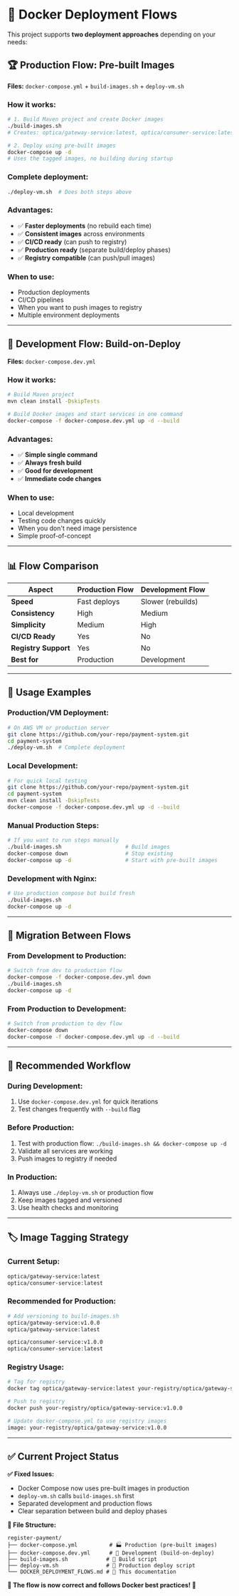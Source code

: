 # 🐳 Docker Deployment Flows

This project supports **two deployment approaches** depending on your needs:

## 🏆 **Production Flow: Pre-built Images**

**Files:** `docker-compose.yml` + `build-images.sh` + `deploy-vm.sh`

### **How it works:**

```bash
# 1. Build Maven project and create Docker images
./build-images.sh
# Creates: optica/gateway-service:latest, optica/consumer-service:latest

# 2. Deploy using pre-built images
docker-compose up -d
# Uses the tagged images, no building during startup
```

### **Complete deployment:**

```bash
./deploy-vm.sh  # Does both steps above
```

### **Advantages:**

- ✅ **Faster deployments** (no rebuild each time)
- ✅ **Consistent images** across environments
- ✅ **CI/CD ready** (can push to registry)
- ✅ **Production ready** (separate build/deploy phases)
- ✅ **Registry compatible** (can push/pull images)

### **When to use:**

- Production deployments
- CI/CD pipelines
- When you want to push images to registry
- Multiple environment deployments

---

## 🔧 **Development Flow: Build-on-Deploy**

**Files:** `docker-compose.dev.yml`

### **How it works:**

```bash
# Build Maven project
mvn clean install -DskipTests

# Build Docker images and start services in one command
docker-compose -f docker-compose.dev.yml up -d --build
```

### **Advantages:**

- ✅ **Simple single command**
- ✅ **Always fresh build**
- ✅ **Good for development**
- ✅ **Immediate code changes**

### **When to use:**

- Local development
- Testing code changes quickly
- When you don't need image persistence
- Simple proof-of-concept

---

## 📊 **Flow Comparison**

| Aspect               | Production Flow | Development Flow  |
| -------------------- | --------------- | ----------------- |
| **Speed**            | Fast deploys    | Slower (rebuilds) |
| **Consistency**      | High            | Medium            |
| **Simplicity**       | Medium          | High              |
| **CI/CD Ready**      | Yes             | No                |
| **Registry Support** | Yes             | No                |
| **Best for**         | Production      | Development       |

---

## 🚀 **Usage Examples**

### **Production/VM Deployment:**

```bash
# On AWS VM or production server
git clone https://github.com/your-repo/payment-system.git
cd payment-system
./deploy-vm.sh  # Complete deployment
```

### **Local Development:**

```bash
# For quick local testing
git clone https://github.com/your-repo/payment-system.git
cd payment-system
mvn clean install -DskipTests
docker-compose -f docker-compose.dev.yml up -d --build
```

### **Manual Production Steps:**

```bash
# If you want to run steps manually
./build-images.sh                    # Build images
docker-compose down                  # Stop existing
docker-compose up -d                 # Start with pre-built images
```

### **Development with Nginx:**

```bash
# Use production compose but build fresh
./build-images.sh
docker-compose up -d
```

---

## 🔄 **Migration Between Flows**

### **From Development to Production:**

```bash
# Switch from dev to production flow
docker-compose -f docker-compose.dev.yml down
./build-images.sh
docker-compose up -d
```

### **From Production to Development:**

```bash
# Switch from production to dev flow
docker-compose down
docker-compose -f docker-compose.dev.yml up -d --build
```

---

## 🎯 **Recommended Workflow**

### **During Development:**

1. Use `docker-compose.dev.yml` for quick iterations
2. Test changes frequently with `--build` flag

### **Before Production:**

1. Test with production flow: `./build-images.sh && docker-compose up -d`
2. Validate all services are working
3. Push images to registry if needed

### **In Production:**

1. Always use `./deploy-vm.sh` or production flow
2. Keep images tagged and versioned
3. Use health checks and monitoring

---

## 🏷️ **Image Tagging Strategy**

### **Current Setup:**

```bash
optica/gateway-service:latest
optica/consumer-service:latest
```

### **Recommended for Production:**

```bash
# Add versioning to build-images.sh
optica/gateway-service:v1.0.0
optica/gateway-service:latest

optica/consumer-service:v1.0.0
optica/consumer-service:latest
```

### **Registry Usage:**

```bash
# Tag for registry
docker tag optica/gateway-service:latest your-registry/optica/gateway-service:v1.0.0

# Push to registry
docker push your-registry/optica/gateway-service:v1.0.0

# Update docker-compose.yml to use registry images
image: your-registry/optica/gateway-service:v1.0.0
```

---

## ✅ **Current Project Status**

**✅ Fixed Issues:**

- Docker Compose now uses pre-built images in production
- `deploy-vm.sh` calls `build-images.sh` first
- Separated development and production flows
- Clear separation between build and deploy phases

**📁 File Structure:**

```
register-payment/
├── docker-compose.yml          # 🏭 Production (pre-built images)
├── docker-compose.dev.yml      # 🔧 Development (build-on-deploy)
├── build-images.sh            # 🔨 Build script
├── deploy-vm.sh               # 🚀 Production deploy script
└── DOCKER_DEPLOYMENT_FLOWS.md # 📖 This documentation
```

**🎯 The flow is now correct and follows Docker best practices! 🎉**
